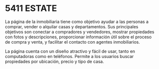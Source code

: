 # 5411 ESTATE

La página de la inmobiliaria tiene como objetivo ayudar a las personas a comprar, vender o alquilar casas y departamentos. Sus principales objetivos son conectar a compradores y vendedores, mostrar propiedades con fotos y descripciones, proporcionar información útil sobre el proceso de compra y venta, y facilitar el contacto con agentes inmobiliarios.

La página cuenta con un diseño atractivo y fácil de usar, tanto en computadoras como en teléfonos. Permite a los usuarios buscar propiedades por ubicación, precio y tipo de casa. 
